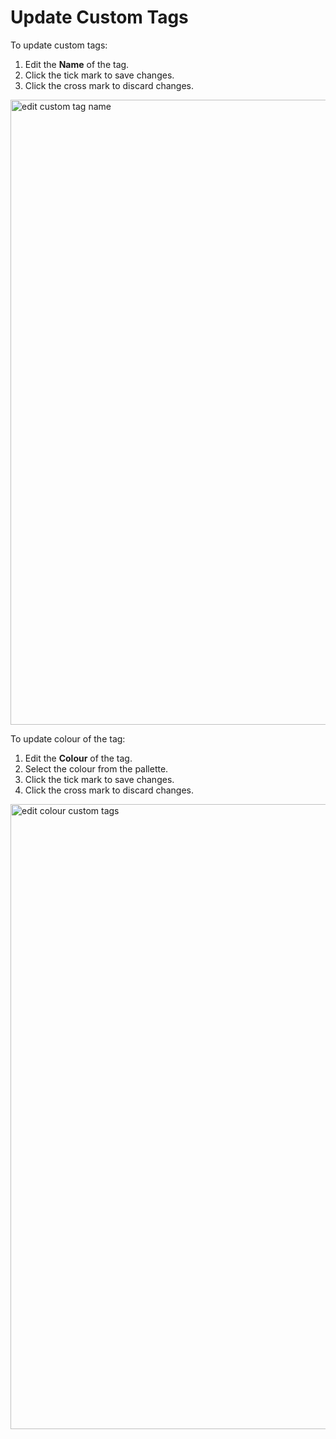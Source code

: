 # Update Custom Tags

To update custom tags:

1. Edit the **Name** of the tag. 
1. Click the tick mark to save changes.
1. Click the cross mark to discard changes. 

<img src="../images/edit_custom_tag_name.png" alt="edit custom tag name" width="1000" height="1000"/>

To update colour of the tag:

1. Edit the **Colour** of the tag.
1. Select the colour from the pallette.
1. Click the tick mark to save changes.
1. Click the cross mark to discard changes. 

<img src="../images/edit_colour_custom_tags.png" alt="edit colour custom tags" width="1000" height="1000"/>

